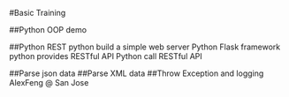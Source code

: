 #Basic Training 

##Python OOP demo

##Python REST
    python build a simple web server
    Python Flask framework
    python provides RESTful API
    Python call RESTful API
    
##Parse json data
##Parse XML data
##Throw Exception and logging
AlexFeng @ San Jose